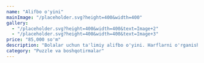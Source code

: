 ```yaml
---
name: "Alifbo o'yini"
mainImage: "/placeholder.svg?height=400&width=400"
gallery:
  - "/placeholder.svg?height=400&width=400&text=Image+2"
  - "/placeholder.svg?height=400&width=400&text=Image+3"
price: "85,000 so'm"
description: "Bolalar uchun ta'limiy alifbo o'yini. Harflarni o'rganish uchun ajoyib vosita. Rangli kartochkalar, yoqimli ovozli effektlar bilan."
category: "Puzzle va boshqotirmalar"
---
```


